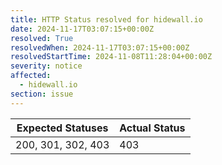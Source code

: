 ```yaml
---
title: HTTP Status resolved for hidewall.io
date: 2024-11-17T03:07:15+00:00Z
resolved: True
resolvedWhen: 2024-11-17T03:07:15+00:00Z
resolvedStartTime: 2024-11-08T11:28:04+00:00Z
severity: notice
affected:
  - hidewall.io
section: issue
---
```


| Expected Statuses | Actual Status  |
|-------------------|----------------|
| 200, 301, 302, 403 | 403 |
